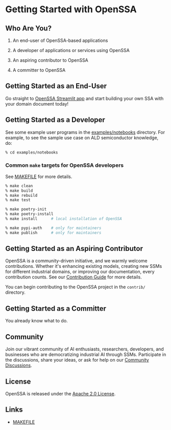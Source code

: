 # Getting Started with OpenSSA

## Who Are You?

1. An end-user of OpenSSA-based applications

2. A developer of applications or services using OpenSSA

3. An aspiring contributor to OpenSSA

4. A committer to OpenSSA

## Getting Started as an End-User
Go straight to [OpenSSA Streamlit app](https://openssa.streamlit.app/) and start building your own SSA with your domain document today!


## Getting Started as a Developer

See some example user programs in the [examples/notebooks](./examples/notebooks) directory. For example, to see the sample use case on ALD semiconductor knowledge, do:

```bash
% cd examples/notebooks
```

### Common `make` targets for OpenSSA developers

See [MAKEFILE](dev/makefile_info.md) for more details.

```bash
% make clean
% make build
% make rebuild
% make test

% make poetry-init
% make poetry-install
% make install      # local installation of OpenSSA

% make pypi-auth    # only for maintainers
% make publish      # only for maintainers
```

## Getting Started as an Aspiring Contributor

OpenSSA is a community-driven initiative, and we warmly welcome contributions. Whether it's enhancing existing models, creating new SSMs for different industrial domains, or improving our documentation, every contribution counts. See our [Contribution Guide](../CONTRIBUTING.md) for more details.

You can begin contributing to the OpenSSA project in the `contrib/` directory.

## Getting Started as a Committer

You already know what to do.

## Community

Join our vibrant community of AI enthusiasts, researchers, developers, and businesses who are democratizing industrial AI through SSMs.  Participate in the discussions, share your ideas, or ask for help on our [Community Discussions](https://github.com/aitomatic/OpenSSA/discussions).

## License

OpenSSA is released under the [Apache 2.0 License](./LICENSE.md).

## Links

- [MAKEFILE](dev/makefile_info.md)
